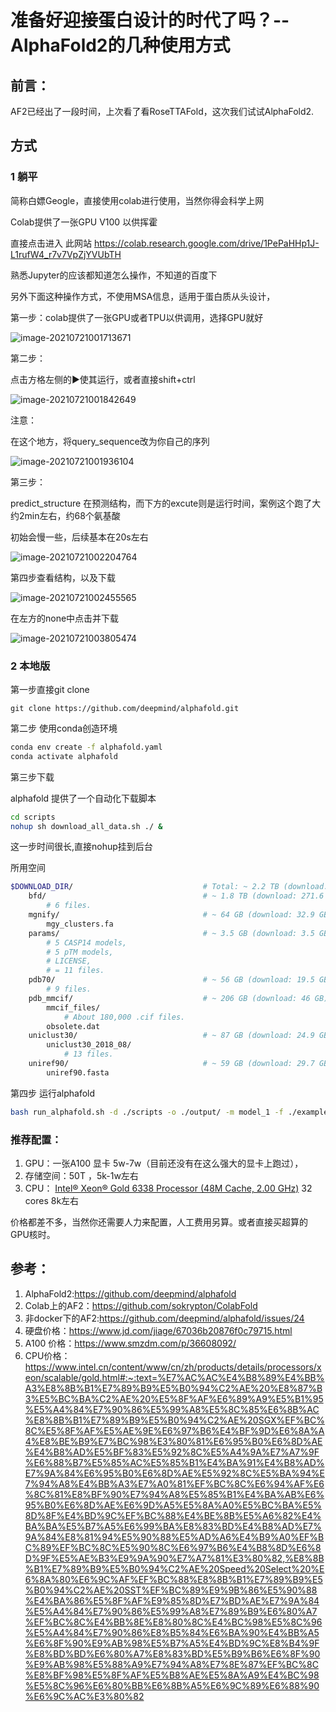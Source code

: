 # 准备好迎接蛋白设计的时代了吗？--AlphaFold2的几种使用方式



## 前言：

AF2已经出了一段时间，上次看了看RoseTTAFold，这次我们试试AlphaFold2.

## 方式

### 1 躺平

简称白嫖Geogle，直接使用colab进行使用，当然你得会科学上网

Colab提供了一张GPU V100 以供挥霍

直接点击进入 此网站 https://colab.research.google.com/drive/1PePaHHp1J-L1rufW4_r7v7VpZjYVUbTH

熟悉Jupyter的应该都知道怎么操作，不知道的百度下

另外下面这种操作方式，不使用MSA信息，适用于蛋白质从头设计，

第一步：colab提供了一张GPU或者TPU以供调用，选择GPU就好

![image-20210721001713671](https://gitee.com/zerodesigner/markdown-png/raw/master/uPic/image-20210721001713671.png)

第二步：

点击方格左侧的▶️使其运行，或者直接shift+ctrl

![image-20210721001842649](https://gitee.com/zerodesigner/markdown-png/raw/master/uPic/image-20210721001842649.png)

注意：

在这个地方，将query_sequence改为你自己的序列

![image-20210721001936104](https://gitee.com/zerodesigner/markdown-png/raw/master/uPic/image-20210721001936104.png)

第三步：

predict_structure 在预测结构，而下方的excute则是运行时间，案例这个跑了大约2min左右，约68个氨基酸

初始会慢一些，后续基本在20s左右

![image-20210721002204764](https://gitee.com/zerodesigner/markdown-png/raw/master/uPic/image-20210721002204764.png)

第四步查看结构，以及下载

![image-20210721002455565](https://gitee.com/zerodesigner/markdown-png/raw/master/uPic/image-20210721002455565.png)

在左方的none中点击并下载

![image-20210721003805474](https://gitee.com/zerodesigner/markdown-png/raw/master/uPic/image-20210721003805474.png)



### 2 本地版



第一步直接git clone

`git clone https://github.com/deepmind/alphafold.git`

第二步 使用conda创造环境

```bash
conda env create -f alphafold.yaml
conda activate alphafold
```

第三步下载

alphafold 提供了一个自动化下载脚本

```bash
cd scripts
nohup sh download_all_data.sh ./ &
```

这一步时间很长,直接nohup挂到后台

所用空间

```bash
$DOWNLOAD_DIR/                             # Total: ~ 2.2 TB (download: 428 GB)
    bfd/                                   # ~ 1.8 TB (download: 271.6 GB)
        # 6 files.
    mgnify/                                # ~ 64 GB (download: 32.9 GB)
        mgy_clusters.fa
    params/                                # ~ 3.5 GB (download: 3.5 GB)
        # 5 CASP14 models,
        # 5 pTM models,
        # LICENSE,
        # = 11 files.
    pdb70/                                 # ~ 56 GB (download: 19.5 GB)
        # 9 files.
    pdb_mmcif/                             # ~ 206 GB (download: 46 GB)
        mmcif_files/
            # About 180,000 .cif files.
        obsolete.dat
    uniclust30/                            # ~ 87 GB (download: 24.9 GB)
        uniclust30_2018_08/
            # 13 files.
    uniref90/                              # ~ 59 GB (download: 29.7 GB)
        uniref90.fasta
```

第四步 运行alphafold

```bash
bash run_alphafold.sh -d ./scripts -o ./output/ -m model_1 -f ./example/query.fasta -t 2020-05-14
```

### 推荐配置：

1. GPU：一张A100 显卡  5w-7w（目前还没有在这么强大的显卡上跑过），
2. 存储空间：50T ，5k-1w左右
3. CPU： [Intel® Xeon® Gold 6338 Processor (48M Cache, 2.00 GHz)](https://www.intel.cn/content/www/cn/zh/products/sku/212285/intel-xeon-gold-6338-processor-48m-cache-2-00-ghz/specifications.html) 32 cores  8k左右

价格都差不多，当然你还需要人力来配置，人工费用另算。或者直接买超算的GPU核时。

## 参考：

1. AlphaFold2:https://github.com/deepmind/alphafold
2. Colab上的AF2：https://github.com/sokrypton/ColabFold
3. 非docker下的AF2:https://github.com/deepmind/alphafold/issues/24
4. 硬盘价格：https://www.jd.com/jiage/67036b20876f0c79715.html
5. A100 价格：https://www.smzdm.com/p/36608092/
6. CPU价格：https://www.intel.cn/content/www/cn/zh/products/details/processors/xeon/scalable/gold.html#:~:text=%E7%AC%AC%E4%B8%89%E4%BB%A3%E8%8B%B1%E7%89%B9%E5%B0%94%C2%AE%20%E8%87%B3%E5%BC%BA%C2%AE%20%E5%8F%AF%E6%89%A9%E5%B1%95%E5%A4%84%E7%90%86%E5%99%A8%E5%8C%85%E6%8B%AC%E8%8B%B1%E7%89%B9%E5%B0%94%C2%AE%20SGX%EF%BC%8C%E5%8F%AF%E5%AE%9E%E6%97%B6%E4%BF%9D%E6%8A%A4%E8%BE%B9%E7%BC%98%E3%80%81%E6%95%B0%E6%8D%AE%E4%B8%AD%E5%BF%83%E5%92%8C%E5%A4%9A%E7%A7%9F%E6%88%B7%E5%85%AC%E5%85%B1%E4%BA%91%E4%B8%AD%E7%9A%84%E6%95%B0%E6%8D%AE%E5%92%8C%E5%BA%94%E7%94%A8%E4%BB%A3%E7%A0%81%EF%BC%8C%E6%94%AF%E6%8C%81%E8%BF%90%E7%94%A8%E5%85%B1%E4%BA%AB%E6%95%B0%E6%8D%AE%E6%9D%A5%E5%8A%A0%E5%BC%BA%E5%8D%8F%E4%BD%9C%EF%BC%88%E4%BE%8B%E5%A6%82%E4%BA%BA%E5%B7%A5%E6%99%BA%E8%83%BD%E4%B8%AD%E7%9A%84%E8%81%94%E5%90%88%E5%AD%A6%E4%B9%A0%EF%BC%89%EF%BC%8C%E5%90%8C%E6%97%B6%E4%B8%8D%E6%8D%9F%E5%AE%B3%E9%9A%90%E7%A7%81%E3%80%82,%E8%8B%B1%E7%89%B9%E5%B0%94%C2%AE%20Speed%20Select%20%E6%8A%80%E6%9C%AF%EF%BC%88%E8%8B%B1%E7%89%B9%E5%B0%94%C2%AE%20SST%EF%BC%89%E9%9B%86%E5%90%88%E4%BA%86%E5%8F%AF%E9%85%8D%E7%BD%AE%E7%9A%84%E5%A4%84%E7%90%86%E5%99%A8%E7%89%B9%E6%80%A7%EF%BC%8C%E4%BB%8E%E8%80%8C%E4%BC%98%E5%8C%96%E5%A4%84%E7%90%86%E8%B5%84%E6%BA%90%E4%BB%A5%E6%8F%90%E9%AB%98%E5%B7%A5%E4%BD%9C%E8%B4%9F%E8%BD%BD%E6%80%A7%E8%83%BD%E5%B9%B6%E6%8F%90%E9%AB%98%E5%88%A9%E7%94%A8%E7%8E%87%EF%BC%8C%E8%BF%98%E5%8F%AF%E5%B8%AE%E5%8A%A9%E4%BC%98%E5%8C%96%E6%80%BB%E6%8B%A5%E6%9C%89%E6%88%90%E6%9C%AC%E3%80%82





 
